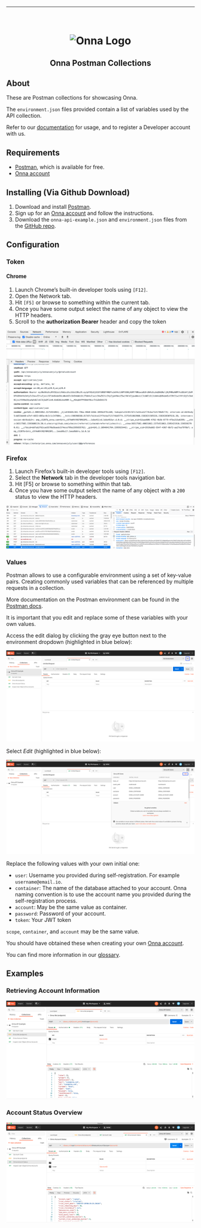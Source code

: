 <!-- Here build and CI badges -->

<!-- vale off -->

---

<!-- PROJECT LOGO -->

<h1 align="center">
  <br>
  <img src="https://onna.com/wp-content/uploads/2020/03/h-onna-solid.png" alt="Onna Logo"></a>
</h1>

<h2 align="center">Onna Postman Collections</h2>

## About

These are Postman collections for showcasing Onna.

The `environment.json` files provided contain a list of variables used by the API collection.

Refer to our [documentation](https://developers.onna.com "Link to Onna developer docs") for usage, and to register a Developer account with us.

## Requirements

- [Postman](https://www.getpostman.com/), which is available for free.
- [Onna account](https://register.onna.com/signup?trial=true "Link to trail sign up")

## Installing (Via Github Download)

1. Download and install [Postman](https://www.postman.com/ "Link to Postman").
2. Sign up for an [Onna account](https://register.onna.com/signup?trial=true "Link to trail sign up") and follow the instructions.
3. Download the `onna-api-example.json` and `environment.json` files from the [GitHub repo](https://github.com/onna/postman-demo "Link to Onna Demo Repo on GitHub").

<!-- vale on -->


## Configuration

### Token

#### Chrome

1. Launch Chrome’s built-in developer tools using `[F12]`.
2. Open the Network tab.
3. Hit `[F5]` or browse to something within the current tab.
4. Once you have some output select the name of any object to view the HTTP headers.
5. Scroll to the **authorization Bearer** header and copy the token

![JWT Chrome](./assets/token-chrome.png)

### Firefox

1. Launch Firefox’s built-in developer tools using `[F12]`.
2. Select the **Network** tab in the developer tools navigation bar.
3. Hit  [F5] or browse to something within that tab.
4. Once you have some output select the name of any object with a `200` status to view the HTTP headers.

![JWT Firefox](./assets/token-firefox.png)

### Values

Postman allows to use a configurable environment using a set of key-value pairs.
Creating commonly used variables that can be referenced by multiple requests in a collection.

More documentation on the Postman environment can be found in the [Postman docs](https://www.getpostman.com/docs/v6/postman/environments_and_globals/manage_environments "Link to Postman docs about environments").

It is important that you edit and replace some of these variables with your own values.

Access the edit dialog by clicking the gray eye button next to the environment dropdown (highlighted in blue below):

![postman 1](./assets/postman-config1.png)

Select *Edit* (highlighted in blue below):

![postman 2](./assets/postman-config2.png)

Replace the following values with your own initial one:

- `user`: Username you provided during self-registration. For example `username@email.io`.
- `container`: The name of the database attached to your account. Onna naming convention is to use the account name you provided during the self-registration process.
- `account`: May be the same value as container.
- `password`: Password of your account.
- `token`: Your JWT token

`scope`, `container`, and `account` may be the same value.

You should have obtained these when creating your own [Onna account](https://register.onna.com/signup?trial=true "Onna account registration").

You can find more information in our [glossary](https://developers.onna.com/glossary.html "Link to Onna glossary").

## Examples

### Retrieving Account Information

![postman 3](./assets/postman-me-endpoint.png)

### Account Status Overview

![postman 3](./assets/postman-account-status.png)